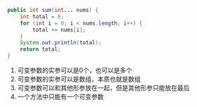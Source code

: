 ```java
public int sum(int... nums) {
    int total = 0;
    for (int i = 0; i < nums.length; i++) {
        total += nums[i];
    }
    System.out.println(total);
    return total;
}
```

1. 可变参数的实参可以是0个，也可以是多个
2. 可变参数的实参可以是数组，本质也就是数组
3. 可变参数可以和其他形参放在一起，但是其他形参只能放在最后
4. 一个方法中只能有一个可变参数

